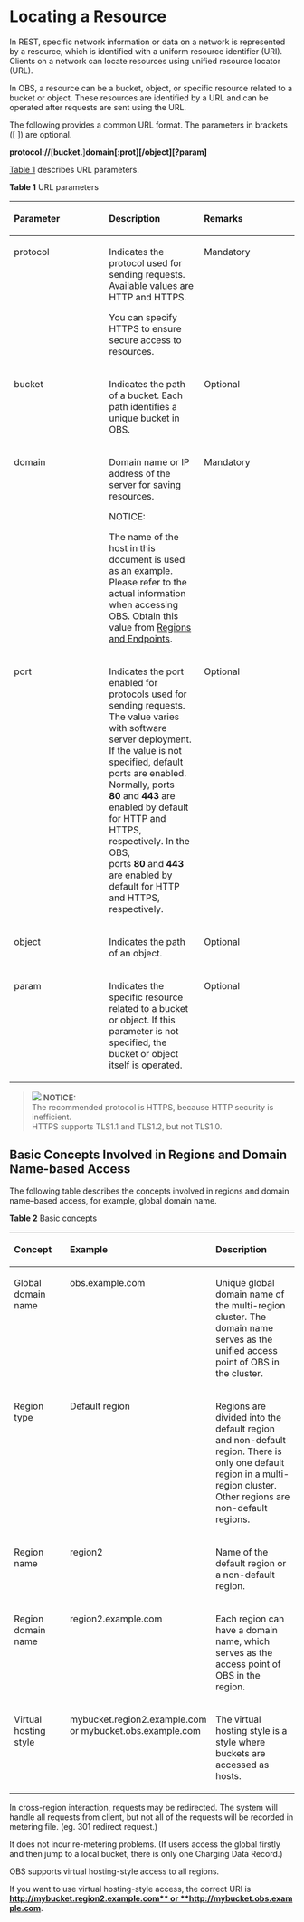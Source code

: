 # Locating a Resource<a name="EN-US_TOPIC_0125560479"></a>

In REST, specific network information or data on a network is represented by a resource, which is identified with a uniform resource identifier \(URI\). Clients on a network can locate resources using unified resource locator \(URL\).

In OBS, a resource can be a bucket, object, or specific resource related to a bucket or object. These resources are identified by a URL and can be operated after requests are sent using the URL.

The following provides a common URL format. The parameters in brackets \(\[ \]\) are optional.

**protocol://**\[**bucket.**\]**domain\[:prot\]\[/object\]\[?param\]**

[Table 1](#table6854763)  describes URL parameters.

**Table  1**  URL parameters

<a name="table6854763"></a>
<table><thead align="left"><tr id="row62517084"><th class="cellrowborder" valign="top" width="33.33333333333333%" id="mcps1.2.4.1.1"><p id="p30719029"><a name="p30719029"></a><a name="p30719029"></a>Parameter</p>
</th>
<th class="cellrowborder" valign="top" width="33.33333333333333%" id="mcps1.2.4.1.2"><p id="p5213419"><a name="p5213419"></a><a name="p5213419"></a>Description</p>
</th>
<th class="cellrowborder" valign="top" width="33.33333333333333%" id="mcps1.2.4.1.3"><p id="p19633765"><a name="p19633765"></a><a name="p19633765"></a>Remarks</p>
</th>
</tr>
</thead>
<tbody><tr id="row46831115"><td class="cellrowborder" valign="top" width="33.33333333333333%" headers="mcps1.2.4.1.1 "><p id="p35224007"><a name="p35224007"></a><a name="p35224007"></a>protocol</p>
</td>
<td class="cellrowborder" valign="top" width="33.33333333333333%" headers="mcps1.2.4.1.2 "><p id="p34572286"><a name="p34572286"></a><a name="p34572286"></a>Indicates the protocol used for sending requests. Available values are HTTP and HTTPS.</p>
<p id="p42715124"><a name="p42715124"></a><a name="p42715124"></a>You can specify HTTPS to ensure secure access to resources.</p>
</td>
<td class="cellrowborder" valign="top" width="33.33333333333333%" headers="mcps1.2.4.1.3 "><p id="p37373042"><a name="p37373042"></a><a name="p37373042"></a>Mandatory</p>
</td>
</tr>
<tr id="row9725192119323"><td class="cellrowborder" valign="top" width="33.33333333333333%" headers="mcps1.2.4.1.1 "><p id="p1795522173216"><a name="p1795522173216"></a><a name="p1795522173216"></a>bucket</p>
</td>
<td class="cellrowborder" valign="top" width="33.33333333333333%" headers="mcps1.2.4.1.2 "><p id="p2795122233217"><a name="p2795122233217"></a><a name="p2795122233217"></a>Indicates the path of a bucket. Each path identifies a unique bucket in OBS.</p>
</td>
<td class="cellrowborder" valign="top" width="33.33333333333333%" headers="mcps1.2.4.1.3 "><p id="p379542210327"><a name="p379542210327"></a><a name="p379542210327"></a>Optional</p>
</td>
</tr>
<tr id="row1551231193113"><td class="cellrowborder" valign="top" width="33.33333333333333%" headers="mcps1.2.4.1.1 "><p id="p135344812156"><a name="p135344812156"></a><a name="p135344812156"></a>domain</p>
</td>
<td class="cellrowborder" valign="top" width="33.33333333333333%" headers="mcps1.2.4.1.2 "><p id="p323103261516"><a name="p323103261516"></a><a name="p323103261516"></a>Domain name or IP address of the server for saving resources.</p>
<div class="notice" id="note3123154303113"><a name="note3123154303113"></a><a name="note3123154303113"></a><span class="noticetitle"> NOTICE: </span><div class="noticebody"><p id="p18123164318319"><a name="p18123164318319"></a><a name="p18123164318319"></a>The name of the host in this document is used as an example. Please refer to the actual information when accessing OBS. Obtain this value from <a href="https://docs.otc.t-systems.com/en-us/endpoint/index.html" target="_blank" rel="noopener noreferrer">Regions and Endpoints</a>.</p>
</div></div>
</td>
<td class="cellrowborder" valign="top" width="33.33333333333333%" headers="mcps1.2.4.1.3 "><p id="p125929367153"><a name="p125929367153"></a><a name="p125929367153"></a>Mandatory</p>
</td>
</tr>
<tr id="row14240860"><td class="cellrowborder" valign="top" width="33.33333333333333%" headers="mcps1.2.4.1.1 "><p id="p12659036"><a name="p12659036"></a><a name="p12659036"></a>port</p>
</td>
<td class="cellrowborder" valign="top" width="33.33333333333333%" headers="mcps1.2.4.1.2 "><p id="p18749013"><a name="p18749013"></a><a name="p18749013"></a>Indicates the port enabled for protocols used for sending requests. The value varies with software server deployment. If the value is not specified, default ports are enabled. Normally, ports <strong id="b34523390"><a name="b34523390"></a><a name="b34523390"></a>80</strong>&nbsp;and&nbsp;<strong id="b42275054"><a name="b42275054"></a><a name="b42275054"></a>443</strong>&nbsp;are enabled by default for HTTP and HTTPS, respectively. In the OBS, ports&nbsp;<strong id="b3401794814523"><a name="b3401794814523"></a><a name="b3401794814523"></a>80</strong>&nbsp;and&nbsp;<strong id="b171211557194911"><a name="b171211557194911"></a><a name="b171211557194911"></a>443</strong> are enabled by default for HTTP and HTTPS, respectively.</p>
</td>
<td class="cellrowborder" valign="top" width="33.33333333333333%" headers="mcps1.2.4.1.3 "><p id="p5694497"><a name="p5694497"></a><a name="p5694497"></a>Optional</p>
</td>
</tr>
<tr id="row17855085"><td class="cellrowborder" valign="top" width="33.33333333333333%" headers="mcps1.2.4.1.1 "><p id="p36975818"><a name="p36975818"></a><a name="p36975818"></a>object</p>
</td>
<td class="cellrowborder" valign="top" width="33.33333333333333%" headers="mcps1.2.4.1.2 "><p id="p42251271"><a name="p42251271"></a><a name="p42251271"></a>Indicates the path of an object.</p>
</td>
<td class="cellrowborder" valign="top" width="33.33333333333333%" headers="mcps1.2.4.1.3 "><p id="p66909772"><a name="p66909772"></a><a name="p66909772"></a>Optional</p>
</td>
</tr>
<tr id="row65317042"><td class="cellrowborder" valign="top" width="33.33333333333333%" headers="mcps1.2.4.1.1 "><p id="p56189015"><a name="p56189015"></a><a name="p56189015"></a>param</p>
</td>
<td class="cellrowborder" valign="top" width="33.33333333333333%" headers="mcps1.2.4.1.2 "><p id="p55016344"><a name="p55016344"></a><a name="p55016344"></a>Indicates the specific resource related to a bucket or object. If this parameter is not specified, the bucket or object itself is operated.</p>
</td>
<td class="cellrowborder" valign="top" width="33.33333333333333%" headers="mcps1.2.4.1.3 "><p id="p27138911"><a name="p27138911"></a><a name="p27138911"></a>Optional</p>
</td>
</tr>
</tbody>
</table>

>![](/images/icon-notice.gif) **NOTICE:**   
>The recommended protocol is HTTPS, because HTTP security is inefficient.  
>HTTPS supports TLS1.1 and TLS1.2, but not TLS1.0.  

## Basic Concepts Involved in Regions and Domain Name-based Access<a name="section2151171715919"></a>

The following table describes the concepts involved in regions and domain name–based access, for example, global domain name.

**Table  2**  Basic concepts

<a name="table1103414015930"></a>
<table><thead align="left"><tr id="row6693569315930"><th class="cellrowborder" valign="top" width="26.529999999999998%" id="mcps1.2.4.1.1"><p id="p5308203515930"><a name="p5308203515930"></a><a name="p5308203515930"></a>Concept</p>
</th>
<th class="cellrowborder" valign="top" width="26.529999999999998%" id="mcps1.2.4.1.2"><p id="p467761515930"><a name="p467761515930"></a><a name="p467761515930"></a>Example</p>
</th>
<th class="cellrowborder" valign="top" width="46.94%" id="mcps1.2.4.1.3"><p id="p4334250215930"><a name="p4334250215930"></a><a name="p4334250215930"></a>Description</p>
</th>
</tr>
</thead>
<tbody><tr id="row2108179415930"><td class="cellrowborder" valign="top" width="26.529999999999998%" headers="mcps1.2.4.1.1 "><p id="p2990378715930"><a name="p2990378715930"></a><a name="p2990378715930"></a>Global domain name</p>
</td>
<td class="cellrowborder" valign="top" width="26.529999999999998%" headers="mcps1.2.4.1.2 "><p id="p628768815930"><a name="p628768815930"></a><a name="p628768815930"></a>obs.example.com</p>
</td>
<td class="cellrowborder" valign="top" width="46.94%" headers="mcps1.2.4.1.3 "><p id="p3954073815930"><a name="p3954073815930"></a><a name="p3954073815930"></a>Unique global domain name of the multi-region cluster. The domain name serves as the unified access point of OBS in the cluster.</p>
</td>
</tr>
<tr id="row2032232515930"><td class="cellrowborder" valign="top" width="26.529999999999998%" headers="mcps1.2.4.1.1 "><p id="p3549562015930"><a name="p3549562015930"></a><a name="p3549562015930"></a>Region type</p>
</td>
<td class="cellrowborder" valign="top" width="26.529999999999998%" headers="mcps1.2.4.1.2 "><p id="p5657299615930"><a name="p5657299615930"></a><a name="p5657299615930"></a>Default region</p>
</td>
<td class="cellrowborder" valign="top" width="46.94%" headers="mcps1.2.4.1.3 "><p id="p1900998115930"><a name="p1900998115930"></a><a name="p1900998115930"></a>Regions are divided into the default region and non-default region. There is only one default region in a multi-region cluster. Other regions are non-default regions.</p>
</td>
</tr>
<tr id="row3687210215930"><td class="cellrowborder" valign="top" width="26.529999999999998%" headers="mcps1.2.4.1.1 "><p id="p3385024615930"><a name="p3385024615930"></a><a name="p3385024615930"></a>Region name</p>
</td>
<td class="cellrowborder" valign="top" width="26.529999999999998%" headers="mcps1.2.4.1.2 "><p id="p5751537815930"><a name="p5751537815930"></a><a name="p5751537815930"></a>region2</p>
</td>
<td class="cellrowborder" valign="top" width="46.94%" headers="mcps1.2.4.1.3 "><p id="p2823406715930"><a name="p2823406715930"></a><a name="p2823406715930"></a>Name of the default region or a non-default region.</p>
</td>
</tr>
<tr id="row5278001915930"><td class="cellrowborder" valign="top" width="26.529999999999998%" headers="mcps1.2.4.1.1 "><p id="p4732316615930"><a name="p4732316615930"></a><a name="p4732316615930"></a>Region domain name</p>
</td>
<td class="cellrowborder" valign="top" width="26.529999999999998%" headers="mcps1.2.4.1.2 "><p id="p797125015930"><a name="p797125015930"></a><a name="p797125015930"></a>region2.example.com</p>
</td>
<td class="cellrowborder" valign="top" width="46.94%" headers="mcps1.2.4.1.3 "><p id="p4169147715930"><a name="p4169147715930"></a><a name="p4169147715930"></a>Each region can have a domain name, which serves as the access point of OBS in the region.</p>
</td>
</tr>
<tr id="row3967898115930"><td class="cellrowborder" valign="top" width="26.529999999999998%" headers="mcps1.2.4.1.1 "><p id="p5988090115930"><a name="p5988090115930"></a><a name="p5988090115930"></a>Virtual hosting style</p>
</td>
<td class="cellrowborder" valign="top" width="26.529999999999998%" headers="mcps1.2.4.1.2 "><p id="p1851479315930"><a name="p1851479315930"></a><a name="p1851479315930"></a>mybucket.region2.example.com or mybucket.obs.example.com</p>
</td>
<td class="cellrowborder" valign="top" width="46.94%" headers="mcps1.2.4.1.3 "><p id="p2330325815930"><a name="p2330325815930"></a><a name="p2330325815930"></a>The virtual hosting style is a style where buckets are accessed as hosts.</p>
</td>
</tr>
</tbody>
</table>

In cross-region interaction, requests may be redirected. The system will handle all requests from client, but not all of the requests will be recorded in metering file. \(eg. 301 redirect request.\)

It does not incur re-metering problems. \(If users access the global firstly and then jump to a local bucket, there is only one Charging Data Record.\)

OBS supports virtual hosting-style access to all regions.

If you want to use virtual hosting-style access, the correct URI is  **http://mybucket.region2.example.com** or **http://mybucket.obs.example.com**.

